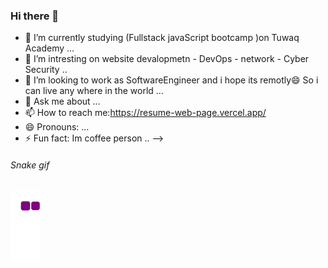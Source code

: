 ### Hi there 👋

- 🔭 I’m currently studying (Fullstack javaScript bootcamp )on Tuwaq  Academy ...
- 🌱 I’m   intresting on website devalopmetn - DevOps - network - Cyber Security  ..
- 👯 I’m looking to work as SoftwareEngineer and i hope its remotly😄 So i can live any where in the world   ...
- 💬 Ask me about ...
- 📫 How to reach me:https://resume-web-page.vercel.app/
- 😄 Pronouns: ...
- ⚡ Fun fact: Im coffee person ..
-->
###### Snake gif
![snake gif](https://github.com/Azizah1992/Azizah1992/blob/output/github-contribution-grid-snake.gif)
